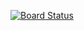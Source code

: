 [![Board Status](https://dev.azure.com/miltonlima/b977d96e-fa3c-444b-86a6-91d02c7cfdf0/99c5158f-074e-4b6c-80ca-d3357e9b5765/_apis/work/boardbadge/ae1bf795-a0e2-42cf-8bdb-eff987211af9)](https://dev.azure.com/miltonlima/b977d96e-fa3c-444b-86a6-91d02c7cfdf0/_boards/board/t/99c5158f-074e-4b6c-80ca-d3357e9b5765/Microsoft.RequirementCategory)